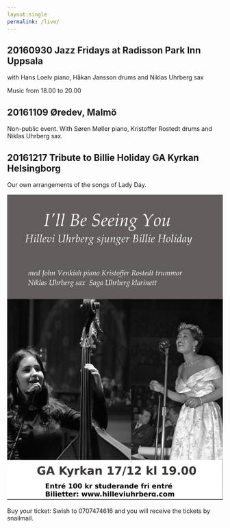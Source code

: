 ```yaml
---
layout:single
permalink: /live/
---
```


## 20160930 Jazz Fridays at Radisson Park Inn Uppsala 

with Hans Loelv piano, Håkan Jansson drums and Niklas Uhrberg sax

Music from 18.00 to 20.00


## 20161109 Øredev, Malmö
Non-public event. With Søren Møller piano, Kristoffer Rostedt drums and Niklas Uhrberg sax.

## 20161217 Tribute to Billie Holiday GA Kyrkan Helsingborg

Our own arrangements of the songs of Lady Day.

![Holiday poster](/images/holiday-poster-medium.jpg "I'll Be Seeing You")

Buy your ticket: Swish to 0707474616 and you will receive the tickets by snailmail.  
